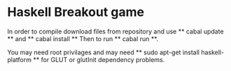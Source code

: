 # Haskell Breakout game

In order to compile download files from repository and use ** cabal update ** and ** cabal install ** Then to run ** cabal run **.

You may need root privilages and may need ** sudo apt-get install haskell-platform ** for GLUT or glutInit dependency problems.
